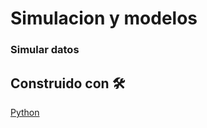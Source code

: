 # Simulacion y modelos

### Simular datos

## Construido con 🛠
 <p> <a href="https://www.python.org" target="Target">Python</a></p>
